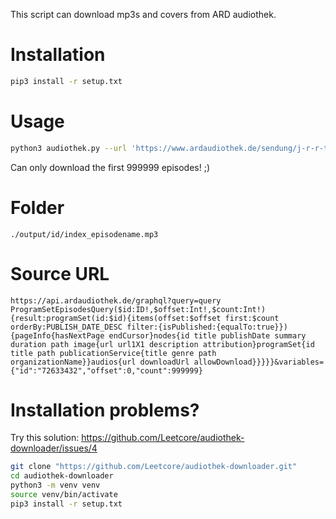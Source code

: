This script can download mp3s and covers from ARD audiothek.

# Installation
``` bash
pip3 install -r setup.txt
```

# Usage
``` bash
python3 audiothek.py --url 'https://www.ardaudiothek.de/sendung/j-r-r-tolkien-der-herr-der-ringe-fantasy-hoerspiel-klassiker/12197351/'
```

Can only download the first 999999 episodes! ;)

# Folder
`./output/id/index_episodename.mp3`

# Source URL
`https://api.ardaudiothek.de/graphql?query=query ProgramSetEpisodesQuery($id:ID!,$offset:Int!,$count:Int!){result:programSet(id:$id){items(offset:$offset first:$count orderBy:PUBLISH_DATE_DESC filter:{isPublished:{equalTo:true}}){pageInfo{hasNextPage endCursor}nodes{id title publishDate summary duration path image{url url1X1 description attribution}programSet{id title path publicationService{title genre path organizationName}}audios{url downloadUrl allowDownload}}}}}&variables={"id":"72633432","offset":0,"count":999999}`

# Installation problems?
Try this solution: https://github.com/Leetcore/audiothek-downloader/issues/4

```bash
git clone "https://github.com/Leetcore/audiothek-downloader.git"
cd audiothek-downloader
python3 -m venv venv
source venv/bin/activate
pip3 install -r setup.txt
```
